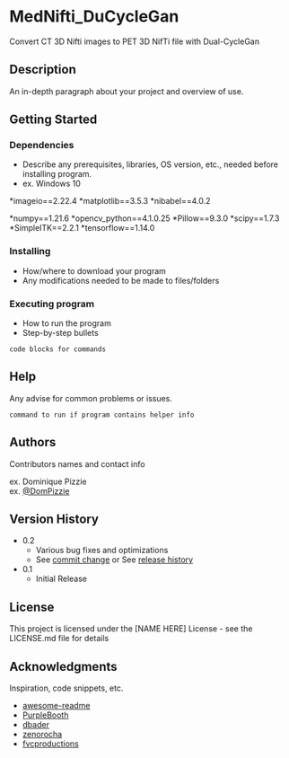 # MedNifti_DuCycleGan
Convert CT 3D Nifti images to PET 3D NifTi file with Dual-CycleGan

## Description

An in-depth paragraph about your project and overview of use.

## Getting Started

### Dependencies
* Describe any prerequisites, libraries, OS version, etc., needed before installing program.
* ex. Windows 10

*imageio==2.22.4
*matplotlib==3.5.3
*nibabel==4.0.2

*numpy==1.21.6
*opencv_python==4.1.0.25
*Pillow==9.3.0
*scipy==1.7.3
*SimpleITK==2.2.1
*tensorflow==1.14.0

### Installing

* How/where to download your program
* Any modifications needed to be made to files/folders

### Executing program

* How to run the program
* Step-by-step bullets
```
code blocks for commands
```

## Help

Any advise for common problems or issues.
```
command to run if program contains helper info
```

## Authors

Contributors names and contact info

ex. Dominique Pizzie  
ex. [@DomPizzie](https://twitter.com/dompizzie)

## Version History

* 0.2
    * Various bug fixes and optimizations
    * See [commit change]() or See [release history]()
* 0.1
    * Initial Release

## License

This project is licensed under the [NAME HERE] License - see the LICENSE.md file for details

## Acknowledgments

Inspiration, code snippets, etc.
* [awesome-readme](https://github.com/matiassingers/awesome-readme)
* [PurpleBooth](https://gist.github.com/PurpleBooth/109311bb0361f32d87a2)
* [dbader](https://github.com/dbader/readme-template)
* [zenorocha](https://gist.github.com/zenorocha/4526327)
* [fvcproductions](https://gist.github.com/fvcproductions/1bfc2d4aecb01a834b46)
